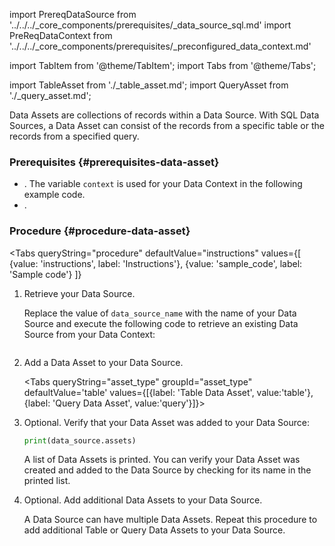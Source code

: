 import PrereqDataSource from '../../../_core_components/prerequisites/_data_source_sql.md'
import PreReqDataContext from '../../../_core_components/prerequisites/_preconfigured_data_context.md'

import TabItem from '@theme/TabItem';
import Tabs from '@theme/Tabs';

import TableAsset from './_table_asset.md';
import QueryAsset from './_query_asset.md';

Data Assets are collections of records within a Data Source.  With SQL Data Sources, a Data Asset can consist of the records from a specific table or the records from a specified query.

### Prerequisites {#prerequisites-data-asset}
- <PreReqDataContext/>.  The variable `context` is used for your Data Context in the following example code.
- <PrereqDataSource/>.

### Procedure {#procedure-data-asset}

<Tabs 
   queryString="procedure"
   defaultValue="instructions"
   values={[
      {value: 'instructions', label: 'Instructions'},
      {value: 'sample_code', label: 'Sample code'}
   ]}
>

<TabItem value="instructions" label="Instructions">

1. Retrieve your Data Source.

   Replace the value of `data_source_name` with the name of your Data Source and execute the following code to retrieve an existing Data Source from your Data Context:

   ```python title="Python" name="docs/docusaurus/docs/core/connect_to_data/sql_data/_create_a_data_asset/create_a_data_asset.py retrieve data source"
   ```

3. Add a Data Asset to your Data Source.

   <Tabs queryString="asset_type" groupId="asset_type" defaultValue='table' values={[{label: 'Table Data Asset', value:'table'}, {label: 'Query Data Asset', value:'query'}]}>

   <TabItem value="table" label="Add a Table Asset">
   <TableAsset/>
   </TabItem>

   <TabItem value="query" label="Add a Query Asset">
   <QueryAsset/>
   </TabItem>

   </Tabs>

4. Optional. Verify that your Data Asset was added to your Data Source:

   ```python title="Python"
   print(data_source.assets)
   ```
   
   A list of Data Assets is printed.  You can verify your Data Asset was created and added to the Data Source by checking for its name in the printed list.

5. Optional. Add additional Data Assets to your Data Source.

   A Data Source can have multiple Data Assets.  Repeat this procedure to add additional Table or Query Data Assets to your Data Source.

</TabItem>

<TabItem value="sample_code" label="Sample code">

```python title="Full sample code" name="docs/docusaurus/docs/core/connect_to_data/sql_data/_create_a_data_asset/create_a_data_asset.py full code"
```

</TabItem>

</Tabs>